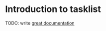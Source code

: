 # Introduction to tasklist

TODO: write [great documentation](http://jacobian.org/writing/what-to-write/)
